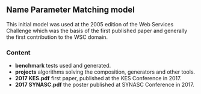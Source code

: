 ## Name Parameter Matching model

This initial model was used at the 2005 edition of the Web Services Challenge which was the basis of the first published paper and generally the first contribution to the WSC domain.

### Content

 * __benchmark__ tests used and generated.
 * __projects__ algorithms solving the composition, generators and other tools.
 * __2017 KES.pdf__ first paper, published at the KES Conference in 2017.
 * __2017 SYNASC.pdf__ the poster published at SYNASC Conference in 2017.



